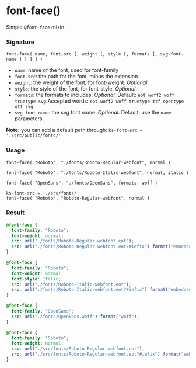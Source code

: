 # font-face()

Simple `@font-face` mixin.

### Signature

`font-face( name, font-src [, weight [, style [, formats [, svg-font-name ] ] ] ] )`

* `name`: name of the font, used for font-family
* `font-src`: the path for the font, minus the extension
* `weight`: the weight of the font, for font-weight. *Optional*.
* `style`: the style of the font, for font-style. *Optional*.
* `formats`: the formats to includes. *Optional*. Default: `eot woff2 woff truetype svg` Accepted words: `eot woff2 woff truetype ttf opentype otf svg`
* `svg-font-name`: the svg font name. *Optional*. Default: use the `name` parameters.

**Note:** you can add a default path through: `ks-font-src = './src/public/fonts/'`

### Usage

```stylus
font-face( "Roboto", "./fonts/Roboto-Regular-webfont", normal )

font-face( "Roboto", "./fonts/Roboto-Italic-webfont", normal, italic )

font-face( "OpenSans", "./fonts/OpenSans", formats: woff )

ks-font-src = './src/fonts/'
font-face( "Roboto", "Roboto-Regular-webfont", normal )
```

### Result

```css
@font-face {
  font-family: "Roboto";
  font-weight: normal;
  src: url("./fonts/Roboto-Regular-webfont.eot");
  src: url("./fonts/Roboto-Regular-webfont.eot?#iefix") format("embedded-opentype"), url("./fonts/Roboto-Regular-webfont.woff2") format("woff2"), url("./fonts/Roboto-Regular-webfont.woff") format("woff"), url("./fonts/Roboto-Regular-webfont.ttf") format("truetype"), url("./fonts/Roboto-Regular-webfont.svg#Roboto") format("svg");
}

@font-face {
  font-family: "Roboto";
  font-weight: normal;
  font-style: italic;
  src: url("./fonts/Roboto-Italic-webfont.eot");
  src: url("./fonts/Roboto-Italic-webfont.eot?#iefix") format("embedded-opentype"), url("./fonts/Roboto-Italic-webfont.woff2") format("woff2"), url("./fonts/Roboto-Italic-webfont.woff") format("woff"), url("./fonts/Roboto-Italic-webfont.ttf") format("truetype"), url("./fonts/Roboto-Italic-webfont.svg#Roboto") format("svg");
}

@font-face {
  font-family: "OpenSans";
  src: url("./fonts/OpenSans.woff") format("woff");
}

@font-face {
  font-family: "Roboto";
  font-weight: normal;
  src: url("./src/fonts/Roboto-Regular-webfont.eot");
  src: url("./src/fonts/Roboto-Regular-webfont.eot?#iefix") format("embedded-opentype"), url("./src/fonts/Roboto-Regular-webfont.woff2") format("woff2"), url("./src/fonts/Roboto-Regular-webfont.woff") format("woff"), url("./src/fonts/Roboto-Regular-webfont.ttf") format("truetype"), url("./src/fonts/Roboto-Regular-webfont.svg#Roboto") format("svg");
}
```

